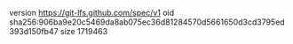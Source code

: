 version https://git-lfs.github.com/spec/v1
oid sha256:906ba9e20c5469da8ab075ec36d81284570d5661650d3cd3795ed393d150fb47
size 1719463
